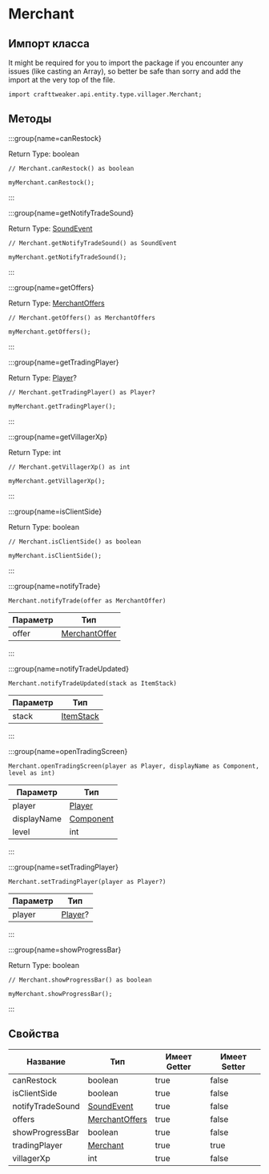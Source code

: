 # Merchant

## Импорт класса

It might be required for you to import the package if you encounter any issues (like casting an Array), so better be safe than sorry and add the import at the very top of the file.
```zenscript
import crafttweaker.api.entity.type.villager.Merchant;
```


## Методы

:::group{name=canRestock}

Return Type: boolean

```zenscript
// Merchant.canRestock() as boolean

myMerchant.canRestock();
```

:::

:::group{name=getNotifyTradeSound}

Return Type: [SoundEvent](/vanilla/api/sound/SoundEvent)

```zenscript
// Merchant.getNotifyTradeSound() as SoundEvent

myMerchant.getNotifyTradeSound();
```

:::

:::group{name=getOffers}

Return Type: [MerchantOffers](/vanilla/api/villager/MerchantOffers)

```zenscript
// Merchant.getOffers() as MerchantOffers

myMerchant.getOffers();
```

:::

:::group{name=getTradingPlayer}

Return Type: [Player](/vanilla/api/entity/type/player/Player)?

```zenscript
// Merchant.getTradingPlayer() as Player?

myMerchant.getTradingPlayer();
```

:::

:::group{name=getVillagerXp}

Return Type: int

```zenscript
// Merchant.getVillagerXp() as int

myMerchant.getVillagerXp();
```

:::

:::group{name=isClientSide}

Return Type: boolean

```zenscript
// Merchant.isClientSide() as boolean

myMerchant.isClientSide();
```

:::

:::group{name=notifyTrade}

```zenscript
Merchant.notifyTrade(offer as MerchantOffer)
```

| Параметр | Тип                                                  |
| -------- | ---------------------------------------------------- |
| offer    | [MerchantOffer](/vanilla/api/villager/MerchantOffer) |


:::

:::group{name=notifyTradeUpdated}

```zenscript
Merchant.notifyTradeUpdated(stack as ItemStack)
```

| Параметр | Тип                                      |
| -------- | ---------------------------------------- |
| stack    | [ItemStack](/vanilla/api/item/ItemStack) |


:::

:::group{name=openTradingScreen}

```zenscript
Merchant.openTradingScreen(player as Player, displayName as Component, level as int)
```

| Параметр    | Тип                                              |
| ----------- | ------------------------------------------------ |
| player      | [Player](/vanilla/api/entity/type/player/Player) |
| displayName | [Component](/vanilla/api/text/Component)         |
| level       | int                                              |


:::

:::group{name=setTradingPlayer}

```zenscript
Merchant.setTradingPlayer(player as Player?)
```

| Параметр | Тип                                               |
| -------- | ------------------------------------------------- |
| player   | [Player](/vanilla/api/entity/type/player/Player)? |


:::

:::group{name=showProgressBar}

Return Type: boolean

```zenscript
// Merchant.showProgressBar() as boolean

myMerchant.showProgressBar();
```

:::


## Свойства

| Название         | Тип                                                    | Имеет Getter | Имеет Setter |
| ---------------- | ------------------------------------------------------ | ------------ | ------------ |
| canRestock       | boolean                                                | true         | false        |
| isClientSide     | boolean                                                | true         | false        |
| notifyTradeSound | [SoundEvent](/vanilla/api/sound/SoundEvent)            | true         | false        |
| offers           | [MerchantOffers](/vanilla/api/villager/MerchantOffers) | true         | false        |
| showProgressBar  | boolean                                                | true         | false        |
| tradingPlayer    | [Merchant](/vanilla/api/entity/type/villager/Merchant) | true         | true         |
| villagerXp       | int                                                    | true         | false        |

